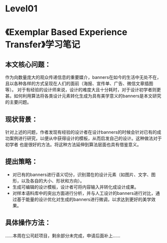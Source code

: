 # Level01

# 《Exemplar Based Experience Transfer》学习笔记

## 本文核心问题：
作为向数量庞大的观众传递信息的重要媒介，banners在如今的生活中无处不在，且以各种各样的方式呈现在人们的面前（海报、宣传单、广告、微信文章插图等）。
对于有经验的设计师来说，设计的难度大且十分耗时，对于设计初学者则更甚。如何利用算法将各类设计元素转化生成为具有美学意义的banners是本文研究的主要问题。

## 现状背景：
针对上述的问题，作者发现有经验的设计者在设计banners的时候会针对已有的成功案例进行研究，以便从中获得设计的模板，从而启发自己的设计。这种做法对于初学者
也是很好的方法。将这种方法延伸到算法层面也具有借鉴意义。

## 提出策略：
* 对已有的banners进行语义切分，识别潜在的设计元素（如图片、文字、图形，以及各自的大小、形状和方向）。
* 生成可编辑的设计模板，设计者可将内容输入并转化成设计成果。
* 对样本语料库中的突出方面进行分析，并与人工设计的banners进行对比，通过基于能量的设计优化对生成的banners进行微调，以求达到更好的美学效果。

## 具体操作方法：

……本周在公司赶项目，剩余部分未完成，申请后面补上……
